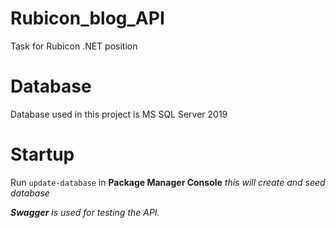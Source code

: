 # Rubicon_blog_API
 Task for Rubicon .NET position
 
# Database
 Database used in this project is MS SQL Server 2019
 
# Startup
 Run ```update-database``` in __Package Manager Console__ *this will create and seed database*

___Swagger__ is used for testing the API._
 
